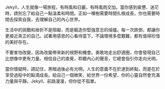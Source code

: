Jekyll，人生就像一場旅程，有時風和日麗，有時風雨交加。當你感到疲憊、迷茫時，請別忘了給自己一點溫柔和時間。正如一棵樹需要時間扎根成長，你也需要時間去探索自我，去理解自己的內心世界。

生活中的挑戰和挫折不是阻礙，而是鍛造你堅強意志的熔爐。每一次跌倒，都讓你更接近真正的自己。試著用感恩的心看待當下，不論環境多麼艱難，都有值得珍惜的美好存在。

不要害怕改變，因為改變帶來新的視野和機會。勇敢地走出舒適圈，你會發現自己比想像中更有力量。相信自己的直覺，聆聽內心的聲音，它總會指引你走向光明。

當你懷疑時，請記住，黑暗過後必有光明。人生的意義不在於達到終點，而是在於享受過程中的點滴成長。給自己一個微笑，給世界一份希望，你的心靈自然會充滿力量與平靜。Jekyll，前路漫漫，但你從不孤單。